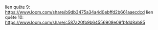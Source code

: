 lien quête 9: https://www.loom.com/share/b9db3475a34a4d0ebffd2b661aaecdcd
lien quête 10: https://www.loom.com/share/c587a20fb9b64556908e09fbfdd8ab85
